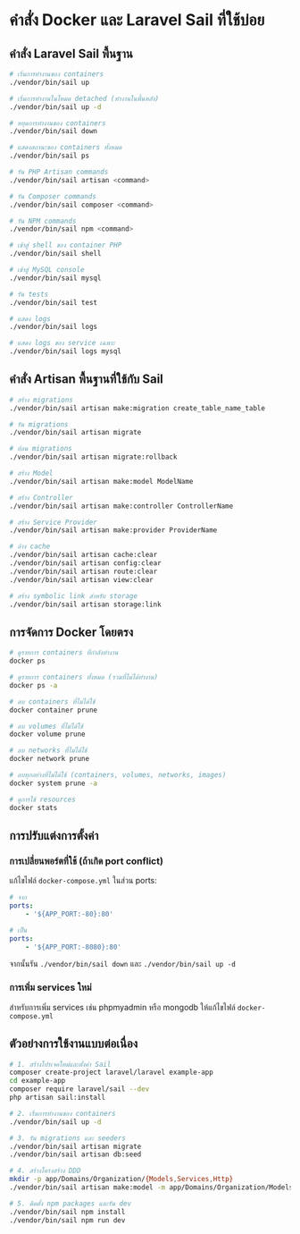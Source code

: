# คำสั่ง Docker และ Laravel Sail ที่ใช้บ่อย

## คำสั่ง Laravel Sail พื้นฐาน

```bash
# เริ่มการทำงานของ containers
./vendor/bin/sail up

# เริ่มการทำงานในโหมด detached (ทำงานในพื้นหลัง)
./vendor/bin/sail up -d

# หยุดการทำงานของ containers
./vendor/bin/sail down

# แสดงสถานะของ containers ทั้งหมด
./vendor/bin/sail ps

# รัน PHP Artisan commands
./vendor/bin/sail artisan <command>

# รัน Composer commands
./vendor/bin/sail composer <command>

# รัน NPM commands
./vendor/bin/sail npm <command>

# เข้าสู่ shell ของ container PHP
./vendor/bin/sail shell

# เข้าสู่ MySQL console
./vendor/bin/sail mysql

# รัน tests
./vendor/bin/sail test

# แสดง logs
./vendor/bin/sail logs

# แสดง logs ของ service เฉพาะ
./vendor/bin/sail logs mysql
```

## คำสั่ง Artisan พื้นฐานที่ใช้กับ Sail

```bash
# สร้าง migrations
./vendor/bin/sail artisan make:migration create_table_name_table

# รัน migrations
./vendor/bin/sail artisan migrate

# ย้อน migrations
./vendor/bin/sail artisan migrate:rollback

# สร้าง Model
./vendor/bin/sail artisan make:model ModelName

# สร้าง Controller
./vendor/bin/sail artisan make:controller ControllerName

# สร้าง Service Provider
./vendor/bin/sail artisan make:provider ProviderName

# ล้าง cache
./vendor/bin/sail artisan cache:clear
./vendor/bin/sail artisan config:clear
./vendor/bin/sail artisan route:clear
./vendor/bin/sail artisan view:clear

# สร้าง symbolic link สำหรับ storage
./vendor/bin/sail artisan storage:link
```

## การจัดการ Docker โดยตรง

```bash
# ดูรายการ containers ที่กำลังทำงาน
docker ps

# ดูรายการ containers ทั้งหมด (รวมที่ไม่ได้ทำงาน)
docker ps -a

# ลบ containers ที่ไม่ได้ใช้
docker container prune

# ลบ volumes ที่ไม่ได้ใช้
docker volume prune

# ลบ networks ที่ไม่ได้ใช้
docker network prune

# ลบทุกอย่างที่ไม่ได้ใช้ (containers, volumes, networks, images)
docker system prune -a

# ดูการใช้ resources
docker stats
```

## การปรับแต่งการตั้งค่า

### การเปลี่ยนพอร์ตที่ใช้ (ถ้าเกิด port conflict)

แก้ไขไฟล์ `docker-compose.yml` ในส่วน ports:

```yaml
# จาก
ports:
    - '${APP_PORT:-80}:80'

# เป็น
ports:
    - '${APP_PORT:-8080}:80'
```

จากนั้นรัน `./vendor/bin/sail down` และ `./vendor/bin/sail up -d`

### การเพิ่ม services ใหม่

สำหรับการเพิ่ม services เช่น phpmyadmin หรือ mongodb ให้แก้ไขไฟล์ `docker-compose.yml`

## ตัวอย่างการใช้งานแบบต่อเนื่อง

```bash
# 1. สร้างโปรเจคใหม่และตั้งค่า Sail
composer create-project laravel/laravel example-app
cd example-app
composer require laravel/sail --dev
php artisan sail:install

# 2. เริ่มการทำงานของ containers
./vendor/bin/sail up -d

# 3. รัน migrations และ seeders
./vendor/bin/sail artisan migrate
./vendor/bin/sail artisan db:seed

# 4. สร้างโครงสร้าง DDD
mkdir -p app/Domains/Organization/{Models,Services,Http}
./vendor/bin/sail artisan make:model -m app/Domains/Organization/Models/Company

# 5. ติดตั้ง npm packages และรัน dev
./vendor/bin/sail npm install
./vendor/bin/sail npm run dev
```
